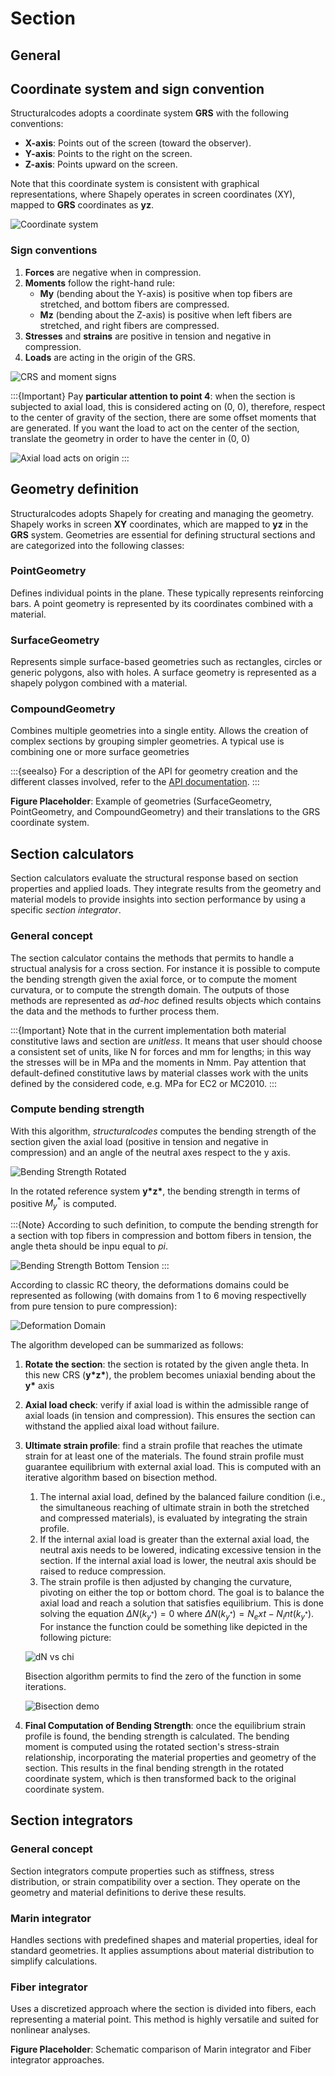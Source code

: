 # Section

## General

## Coordinate system and sign convention

Structuralcodes adopts a coordinate system **GRS** with the following conventions:

- **X-axis**: Points out of the screen (toward the observer).
- **Y-axis**: Points to the right on the screen.
- **Z-axis**: Points upward on the screen.

Note that this coordinate system is consistent with graphical representations, where Shapely operates in screen coordinates (XY), mapped to **GRS** coordinates as **yz**.

![Coordinate system](FigureGRS.png)

### Sign conventions
1. **Forces** are negative when in compression.
2. **Moments** follow the right-hand rule:
   - **My** (bending about the Y-axis) is positive when top fibers are stretched, and bottom fibers are compressed.
   - **Mz** (bending about the Z-axis) is positive when left fibers are stretched, and right fibers are compressed.
3. **Stresses** and **strains** are positive in tension and negative in compression.
4. **Loads** are acting in the origin of the GRS.

![CRS and moment signs](FigureSigns.png)

:::{Important}
Pay **particular attention to point 4**: when the section is subjected to axial load, this is considered acting on (0, 0), therefore, respect to the center of gravity of the section, there are some offset moments that are generated. If you want the load to act on the center of the section, translate the geometry in order to have the center in (0, 0)

![Axial load acts on origin](FigureLoadOrigin.png)
:::

## Geometry definition

Structuralcodes adopts Shapely for creating and managing the geometry. Shapely works in screen **XY** coordinates, which are mapped to **yz** in the **GRS** system. Geometries are essential for defining structural sections and are categorized into the following classes:

### PointGeometry
Defines individual points in the plane. These typically represents reinforcing bars. A point geometry is represented by its coordinates combined with a material.

### SurfaceGeometry
Represents simple surface-based geometries such as rectangles, circles or generic polygons, also with holes. A surface geometry is represented as a shapely polygon combined with a material.

### CompoundGeometry
Combines multiple geometries into a single entity. Allows the creation of complex sections by grouping simpler geometries. A typical use is combining one or more surface geometries

:::{seealso}
For a description of the API for geometry creation and the different classes involved, refer to the [API documentation](https://fib-international.github.io/structuralcodes/api/index.html#).
:::

**Figure Placeholder**: Example of geometries (SurfaceGeometry, PointGeometry, and CompoundGeometry) and their translations to the GRS coordinate system.

## Section calculators
Section calculators evaluate the structural response based on section properties and applied loads. They integrate results from the geometry and material models to provide insights into section performance by using a specific *section integrator*.

### General concept
The section calculator contains the methods that permits to handle a structual analysis for a cross section. For instance it is possible to compute the bending strength given the axial force, or to compute the moment curvatura, or to compute the strength domain. The outputs of those methods are represented as *ad-hoc* defined results objects which contains the data and the methods to further process them.

:::{Important}
Note that in the current implementation both material constitutive laws and section are *unitless*. It means that user should choose a consistent set of units, like N for forces and mm for lengths; in this way the stresses will be in MPa and the moments in Nmm.
Pay attention that default-defined constitutive laws by material classes work with the units defined by the considered code, e.g. MPa for EC2 or MC2010.
:::

### Compute bending strength
With this algorithm, *structuralcodes* computes the bending strength of the section given the axial load (positive in tension and negative in compression) and an angle of the neutral axes respect to the y axis. 

![Bending Strength Rotated](FigureBendingRotated.png)

In the rotated reference system **y\*z\***, the bending strength in terms of positive $M_y^*$ is computed.

:::{Note}
According to such definition, to compute the bending strength for a section with top fibers in compression and bottom fibers in tension, the angle theta should be inpu equal to *pi*.

![Bending Strength Bottom Tension](FigureBendingTopCompression.png)
:::

According to classic RC theory, the deformations domains could be represented as following (with domains from 1 to 6 moving respectivelly from pure tension to pure compression):

![Deformation Domain](Figure_DeformationDomain.jpg)

The algorithm developed can be summarized as follows:
1. **Rotate the section**: the section is rotated by the given angle theta. In this new CRS (**y\*z\***), the problem becomes uniaxial bending about the **y\*** axis
2. **Axial load check**: verify if axial load is within the admissible range of axial loads (in tension and compression). This ensures the section can withstand the applied aixal load without failure.
3. **Ultimate strain profile**: find a strain profile that reaches the utimate strain for at least one of the materials. The found strain profile must guarantee equilibrium with external axial load. This is computed with an iterative algorithm based on bisection method.
    1. The internal axial load, defined by the balanced failure condition (i.e., the simultaneous reaching of ultimate strain in both the stretched and compressed materials), is evaluated by integrating the strain profile.
    2. If the internal axial load is greater than the external axial load, the neutral axis needs to be lowered, indicating excessive tension in the section. If the internal axial load is lower, the neutral axis should be raised to reduce compression.
    3. The strain profile is then adjusted by changing the curvature, pivoting on either the top or bottom chord. The goal is to balance the axial load and reach a solution that satisfies equilibrium. This is done solving the equation $\Delta N(k_{y^*}) = 0$ where $\Delta N(k_{y^*}) = N_ext - N_int(k_{y^*})$. For instance the function could be something like depicted in the following picture:

    ![dN vs chi](FiguredN_chi.png)

    Bisection algorithm permits to find the zero of the function in some iterations.

    ![Bisection demo](bisection_demo.gif)

4. **Final Computation of Bending Strength**: once the equilibrium strain profile is found, the bending strength is calculated. The bending moment is computed using the rotated section's stress-strain relationship, incorporating the material properties and geometry of the section. This results in the final bending strength in the rotated coordinate system, which is then transformed back to the original coordinate system.




## Section integrators
### General concept
Section integrators compute properties such as stiffness, stress distribution, or strain compatibility over a section. They operate on the geometry and material definitions to derive these results.

### Marin integrator
Handles sections with predefined shapes and material properties, ideal for standard geometries. It applies assumptions about material distribution to simplify calculations.

### Fiber integrator
Uses a discretized approach where the section is divided into fibers, each representing a material point. This method is highly versatile and suited for nonlinear analyses.

**Figure Placeholder**: Schematic comparison of Marin integrator and Fiber integrator approaches.
